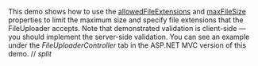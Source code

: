 This demo shows how to&nbsp;use the [allowedFileExtensions](/Documentation/ApiReference/UI_Components/dxFileUploader/Configuration/#allowedFileExtensions) and [maxFileSize](/Documentation/ApiReference/UI_Components/dxFileUploader/Configuration/#maxFileSize) properties to&nbsp;limit the maximum size and specify file extensions that the FileUploader accepts. Note that demonstrated validation is&nbsp;client-side&nbsp;&mdash; you should implement the server-side validation. You can see an&nbsp;example under the *FileUploaderController* tab in&nbsp;the ASP.NET MVC version of&nbsp;this demo.
// _split_